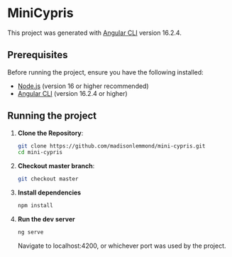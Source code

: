 # MiniCypris

This project was generated with [Angular CLI](https://github.com/angular/angular-cli) version 16.2.4.

## Prerequisites

Before running the project, ensure you have the following installed:
- [Node.js](https://nodejs.org/) (version 16 or higher recommended)
- [Angular CLI](https://angular.io/cli) (version 16.2.4 or higher)

## Running the project

1. **Clone the Repository**:
   ```bash
   git clone https://github.com/madisonlemmond/mini-cypris.git
   cd mini-cypris
   ```

2. **Checkout master branch**:
   ```bash
   git checkout master
    ```

3. **Install dependencies**
   ```bash
   npm install
   ```

4. **Run the dev server**
    ```bash
    ng serve
    ```

    Navigate to localhost:4200, or whichever port was used by the project.